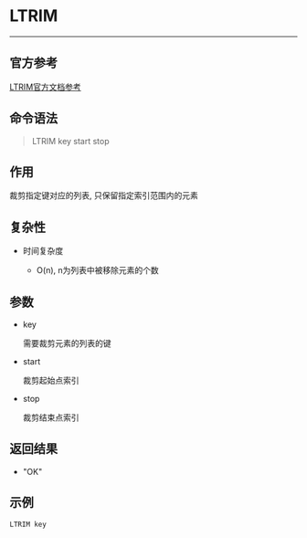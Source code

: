 # LTRIM

---

## 官方参考

[LTRIM官方文档参考](https://redis.io/commands/LTRIM/)

## 命令语法

> LTRIM key start stop 

## 作用

裁剪指定键对应的列表, 只保留指定索引范围内的元素

## 复杂性

- 时间复杂度

  - O(n), n为列表中被移除元素的个数

## 参数

- key

    需要裁剪元素的列表的键

- start

    裁剪起始点索引

- stop

    裁剪结束点索引

## 返回结果

- "OK"

## 示例

```bash
LTRIM key
```